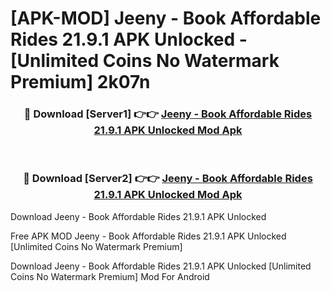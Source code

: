 # [APK-MOD] Jeeny - Book Affordable Rides 21.9.1 APK Unlocked - [Unlimited Coins No Watermark Premium] 2k07n



<div align="center">
<h3>🔴 Download [Server1] 👉👉 <a href="https://momento.my/?title=Jeeny_-_Book_Affordable_Rides_21.9.1_APK_Unlocked">Jeeny - Book Affordable Rides 21.9.1 APK Unlocked Mod Apk</a></h3><br>

<h3>🔴 Download [Server2] 👉👉 <a href="https://momento.my/?title=Jeeny_-_Book_Affordable_Rides_21.9.1_APK_Unlocked">Jeeny - Book Affordable Rides 21.9.1 APK Unlocked Mod Apk</a></h3>
</div>



Download Jeeny - Book Affordable Rides 21.9.1 APK Unlocked 

Free APK MOD Jeeny - Book Affordable Rides 21.9.1 APK Unlocked [Unlimited Coins No Watermark Premium]

Download Jeeny - Book Affordable Rides 21.9.1 APK Unlocked [Unlimited Coins No Watermark Premium] Mod For Android
